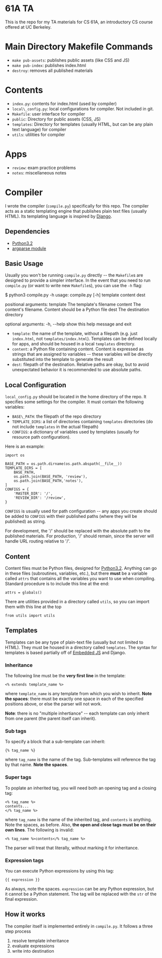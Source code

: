 61A TA
======

This is the repo for my TA materials for CS 61A, an introductory
CS course offered at UC Berkeley.

Main Directory Makefile Commands
================================

* `make pub-assets`: publishes public assets (like CSS and JS)
* `make pub-index`: publishes index.html
* `destroy`: removes all published materials

Contents
========

* `index.py`: contents for index.html (used by compiler)
* `local\_config.py`: local configurations for compiler. Not included
  in git.
* `Makefile`: user interface for compiler
* `public`: Directory for public assets (CSS, JS)
* `templates`: Directory for templates (usually HTML, but can be any
  plain text language) for compiler
* `utils`: utilities for compiler

Apps
====

* `review`: exam practice problems
* `notes`: miscellaneous notes

Compiler
========

I wrote the compiler (`compile.py`) specifically for this repo. The
compiler acts as a static templating engine that publishes plain text
files (usually HTML). Its templating language is inspired by
[Django](https://www.djangoproject.com/).

Dependencies
------------

* [Python3.2](http://www.python.org/download/releases/3.2.4/)
* [argparse module](http://docs.python.org/3.2/library/argparse.html)

Basic Usage
-----------

Usually you won't be running `compile.py` directly -- the `Makefile`s
are designed to provide a simpler interface. In the event that you
need to run `compile.py` (or want to write new `Makefile`s), you can
use the `-h` flag:

   $ python3 compile.py -h
   usage: compile.py [-h] template content dest

   positional arguments:
     template    The template's filename
     content     The content's filename. Content should be a Python
                 file
     dest        The destination directory

   optional arguments:
     -h, --help  show this help message and exit

* `template`: the name of the template, without a filepath (e.g. just
  `index.html`, not `templates/index.html`). Templates can be defined
  locally for apps, and should be housed in a local `templates`
  directory.
* `content`: a Python file containing content. Content is expressed as
  strings that are assigned to variables -- these variables will be
  directly substituted into the template to generate the result
* `dest`: filepath of the destination. Relative paths are okay, but
  to avoid unexpectated behavior it is recommended to use absolute
  paths.

Local Configuration
-------------------

`local_config.py` should be located in the home directory of the repo.
It specifies some settings for the compiler. It must contain the
following variables:

* `BASE\_PATH`: the filepath of the repo directory
* `TEMPLATE_DIRS`: a list of directories containing `templates`
  directories (do not include `templates` in the actual filepath)
* `CONFIGS`: a dictionary of variables used by templates (usually for
  resource path configuration).

Here is an example:

    import os

    BASE_PATH = os.path.dirname(os.path.abspath(__file__))
    TEMPLATE_DIRS = [
        BASE_PATH,
        os.path.join(BASE_PATH, 'review'),
        os.path.join(BASE_PATH,'notes'),
    ]
    CONFIGS = {
        'MASTER_DIR': '/',
        'REVIEW_DIR': '/review',
    }

`CONFIGS` is usually used for path configuration -- any apps you
create should be added to `CONFIGS` with their published paths (where
they will be published) as string.

For development, the '/' should be replaced with the absolute path to
the published materials. For production, '/' should remain, since the
server will handle URL routing relative to '/'.

Content
-------

Content files must be Python files, designed for
[Python3.2](http://www.python.org/download/releases/3.2.4/). Anything
can go in these files (subroutines, variables, etc.), but there
**must** be a variable called `attrs` that contains all the variables
you want to use when compiling. Standard procedure is to include this
line at the end:

    attrs = globals()

There are utilities provided in a directory called `utils`, so you can
import them with this line at the top

    from utils import utils

Templates
---------

Templates can be any type of plain-text file (usually but not limited
to HTML). They must be housed in a directory called `templates`. The
syntax for templates is based partially off of [Embedded
JS](http://embeddedjs.com/) and Django.

### Inheritance ###

The following line must be the **very first line** in the template:

    <% extends template_name %>

where `template_name` is any template from which you wish to inherit.
**Note the spaces**: there must be exactly one space in each of the
specified positions above, or else the parser will not work.

**Note**: there is no "multiple inhertiance" -- each template can only
inherit from one parent (the parent itself can inherit).

### Sub tags ###

To specify a block that a sub-template can inherit:

    {% tag_name %}

where `tag_name` is the name of the tag. Sub-templates will reference
the tag by that name. **Note the spaces**.


### Super tags ###

To poplate an inherited tag, you will need both an opening tag and a
closing tag:

    <% tag_name %>
    contents...
    </% tag_name %>

where `tag_name` is the name of the inherited tag, and `contents` is
anything. Note the spaces, as before. Also, **the open and close tags
must be on their own lines**. The following is invalid:

    <% tag_name %>contents</% tag_name %>

The parser will treat that literally, without marking it for
inheritance.

### Expression tags ###

You can execute Python expressions by using this tag:

    {{ expression }}

As always, note the spaces. `expression` can be any Python expression,
but it cannot be a Python statement. The tag will be replaced with the
`str` of the final expression.

How it works
------------

The compiler itself is implemented entirely in `compile.py`. It
follows a three step process

1. resolve template inheritance
2. evaluate expressions
3. write into destination
